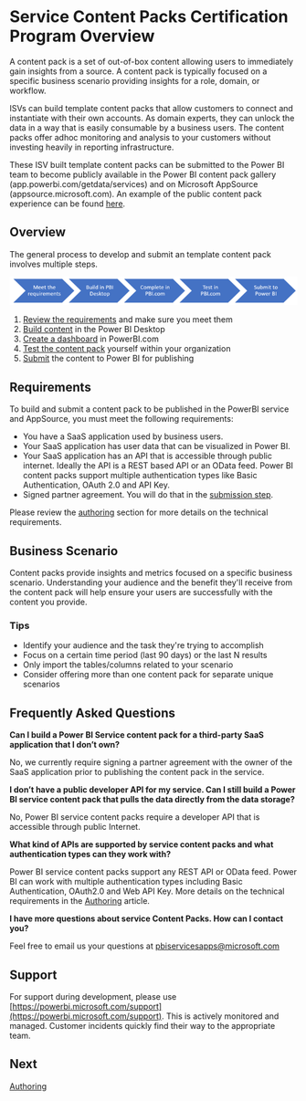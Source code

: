 <properties 
   pageTitle="Content Pack Certification Program"
   description="Content Pack Certification Program"
   services="powerbi" 
   documentationCenter="" 
   authors="guyinacube" 
   manager="erikre" 
   backup=""
   editor=""
   tags=""
   qualityFocus="no"
   qualityDate=""/>
 
<tags
   ms.service="powerbi"
   ms.devlang="NA"
   ms.topic="article"
   ms.tgt_pltfrm="NA"
   ms.workload="powerbi"
   ms.date="08/10/2017"
   ms.author="asaxton"/>

# Service Content Packs Certification Program Overview

A content pack is a set of out-of-box content allowing users to immediately gain insights from a source. A content pack is typically focused on a specific business scenario providing insights for a role, domain, or workflow.

ISVs can build template content packs that allow customers to connect and instantiate with their own accounts. As domain experts, they can unlock the data in a way that is easily consumable by a business users. The content packs offer adhoc monitoring and analysis to your customers without investing heavily in reporting infrastructure. 

These ISV built template content packs can be submitted to the Power BI team to become publicly available in the Power BI content pack gallery (app.powerbi.com/getdata/services) and on Microsoft AppSource (appsource.microsoft.com). An example of the public content pack experience can be found [here](powerbi-developer-content-pack-experience.md).

## Overview
The general process to develop and submit an template content pack involves multiple steps.

 ![Process](media/powerbi-developer-content-pack/developer-content-pack-overview.png)

1.	[Review the requirements](#requirements) and make sure you meet them
2.	[Build content](powerbi-developer-content-pack-authoring.md#queries) in the Power BI Desktop
3.	[Create a dashboard](powerbi-developer-content-pack-authoring.md#dashboard) in PowerBI.com
4.	[Test the content pack](powerbi-developer-content-pack-testing.md) yourself within your organization
5.	[Submit](powerbi-developer-content-pack-testing.md#submission) the content to Power BI for publishing

<a name="requirements"></a>

## Requirements
To build and submit a content pack to be published in the PowerBI service and AppSource, you must meet the following requirements:

- You have a SaaS application used by business users.
- Your SaaS application has user data that can be visualized in Power BI.
- Your SaaS application has an API that is accessible through public internet. Ideally the API is a REST based API or an OData feed. Power BI content packs support multiple authentication types like Basic Authentication, OAuth 2.0 and API Key. 
- Signed partner agreement. You will do that in the [submission step](powerbi-developer-content-pack-testing.md#submission).

Please review the [authoring](powerbi-developer-content-pack-authoring.md) section for more details on the technical requirements.

## Business Scenario
Content packs provide insights and metrics focused on a specific business scenario. Understanding your audience and the benefit they'll receive from the content pack will help ensure your users are successfully with the content you provide.

### Tips  
-	Identify your audience and the task they're trying to accomplish  
-	Focus on a certain time period (last 90 days) or the last N results  
-	Only import the tables/columns related to your scenario  
-	Consider offering more than one content pack for separate unique scenarios  

## Frequently Asked Questions
**Can I build a Power BI Service content pack for a third-party SaaS application that I don’t own?**

No, we currently require signing a partner agreement with the owner of the SaaS application prior to publishing the content pack in the service.

**I don’t have a public developer API for my service. Can I still build a Power BI service content pack that pulls the data directly from the data storage?**

No, Power BI service content packs require a developer API that is accessible through public Internet.

**What kind of APIs are supported by service content packs and what authentication types can they work with?**

Power BI service content packs support any REST API or OData feed. Power BI can work with multiple authentication types including Basic Authentication, OAuth2.0 and Web API Key. More details on the technical requirements in the [Authoring](powerbi-developer-content-pack-authoring.md#dashboard) article.

**I have more questions about service Content Packs. How can I contact you?**

Feel free to email us your questions at pbiservicesapps@microsoft.com


## Support
For support during development, please use [https://powerbi.microsoft.com/support](https://powerbi.microsoft.com/support). This is actively monitored and managed. Customer incidents quickly find their way to the appropriate team.

## Next
[Authoring](powerbi-developer-content-pack-authoring.md)
